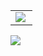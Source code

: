 <link href="/path/to/hoge.css" rel="stylesheet"></link>

<table>
  <td valign="center" class="github-stats-card">
    <a href="https://github.com/anuraghazra/github-readme-stats">
      <img align="left" src="https://github-readme-stats.vercel.app/api?username=hasyrails&hide_border=true" />
    </a>
  </td>
<table>
<a href="https://github.com/anuraghazra/github-readme-stats">
  <img align="left" src="https://github-readme-stats.vercel.app/api/top-langs/?username=hasyrails&layout=compact" />
</a>


